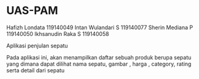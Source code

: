 # UAS-PAM

Hafizh Londata 119140049
Intan Wulandari S 119140077
Sherin Mediana P 119140050
Ikhsanudin Raka S 119140058

Aplikasi penjulan sepatu


Pada aplikasi ini, akan menampilkan daftar sebuah produk berupa sepatu yang dimana dapat dilihat nama sepatu, gambar , harga , category, rating serta detail dari sepatu

